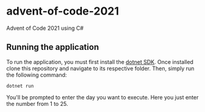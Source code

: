 # advent-of-code-2021
Advent of Code 2021 using C#

## Running the application

To run the application, you must first install the [dotnet SDK](https://dotnet.microsoft.com/download). Once installed clone this repository and navigate to its respective folder. Then, simply run the following command:
```shell
dotnet run
```

You'll be prompted to enter the day you want to execute. Here you just enter the number from 1 to 25.
